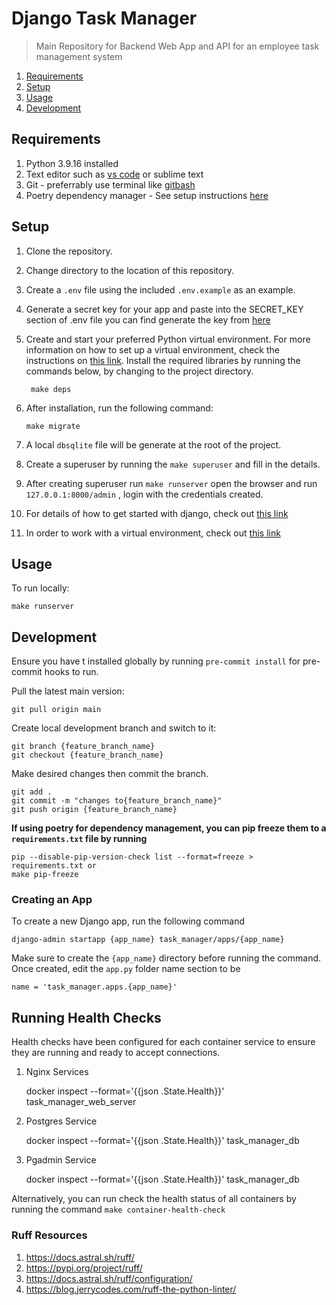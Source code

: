 # Django Task Manager

> Main Repository for Backend Web App and API for an employee task management system

1. [Requirements](#requirements)
2. [Setup](#setup)
3. [Usage](#usage)
4. [Development](#development)

## Requirements

1. Python 3.9.16 installed
2. Text editor such as [vs code](https://code.visualstudio.com/) or sublime text
3. Git - preferrably use terminal like [gitbash](https://gitforwindows.org/)
4. Poetry dependency manager - See setup instructions [here](https://python-poetry.org/docs/)

## Setup

1. Clone the repository.
2. Change directory to the location of this repository.
3. Create a `.env` file using the included `.env.example` as an example.
4. Generate a secret key for your app and paste into the SECRET_KEY section of .env file
you can find generate the key from [here](https://djecrety.ir/)
5. Create and start your preferred Python virtual environment. For
more information on how to set up a virtual environment, check the instructions on [this link](https://tutorial.djangogirls.org/en/django_installation/). Install the required libraries by running the commands below, by changing to
the project directory.

        make deps

6. After installation, run the following command:

       make migrate

7. A local ```dbsqlite``` file will be generate at the root of the project.
8. Create a superuser by running the ``make superuser`` and fill in the details.
9. After creating superuser run ``make runserver`` open the browser and run  ``127.0.0.1:8000/admin`` , login with the credentials created.
10. For details of how to get started with django, check out [this link](https://www.djangoproject.com/start/)
11. In order to work with a virtual environment, check out [this link](https://tutorial.djangogirls.org/en/installation/#pythonanywhere)

## Usage

To run locally:

    make runserver

## Development

Ensure you have t installed globally by running `pre-commit install` for pre-commit hooks to run.

Pull the latest main version:

    git pull origin main

Create local development branch and switch to it:

    git branch {feature_branch_name}
    git checkout {feature_branch_name}

Make desired changes then commit the branch.

    git add .
    git commit -m "changes to{feature_branch_name}"
    git push origin {feature_branch_name}

**If using poetry for dependency management, you can pip freeze them to a `requirements.txt` file by running**

    pip --disable-pip-version-check list --format=freeze > requirements.txt or
    make pip-freeze

### Creating an App

To create a new Django app, run the following command

    django-admin startapp {app_name} task_manager/apps/{app_name}

Make sure to create the `{app_name}` directory before running the command.
Once created, edit the `app.py` folder name section to be

    name = 'task_manager.apps.{app_name}'

## Running Health Checks

Health checks have been configured for each container service to ensure they are running and ready to accept connections.

1. Nginx Services

    docker inspect --format='{{json .State.Health}}' task_manager_web_server

2. Postgres Service

    docker inspect --format='{{json .State.Health}}' task_manager_db

3. Pgadmin Service

    docker inspect --format='{{json .State.Health}}' task_manager_db

Alternatively, you can run check the health status of all containers by running the command `make container-health-check`

### Ruff Resources

1. <https://docs.astral.sh/ruff/>
2. <https://pypi.org/project/ruff/>
3. <https://docs.astral.sh/ruff/configuration/>
4. <https://blog.jerrycodes.com/ruff-the-python-linter/>
